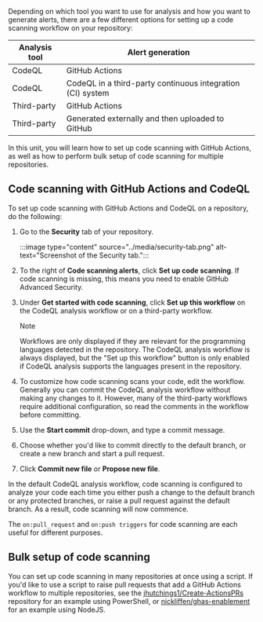 Depending on which tool you want to use for analysis and how you want to generate alerts, there are a few different options for setting up a code scanning workflow on your repository:

| Analysis tool | Alert generation |
| --- | --- |
| CodeQL | GitHub Actions |
| CodeQL | CodeQL in a third-party continuous integration (CI) system |
| Third-party | GitHub Actions |
| Third-party | Generated externally and then uploaded to GitHub |

In this unit, you will learn how to set up code scanning with GitHub Actions, as well as how to perform bulk setup of code scanning for multiple repositories.

## Code scanning with GitHub Actions and CodeQL

To set up code scanning with GitHub Actions and CodeQL on a repository, do the following:

1. Go to the **Security** tab of your repository.

    :::image type="content" source="../media/security-tab.png" alt-text="Screenshot of the Security tab.":::

2. To the right of **Code scanning alerts**, click **Set up code scanning**. If code scanning is missing, this means you need to enable GitHub Advanced Security.
3. Under **Get started with code scanning**, click **Set up this workflow** on the CodeQL analysis workflow or on a third-party workflow.

   > [!Note]
   > Workflows are only displayed if they are relevant for the programming languages detected in the repository. The CodeQL analysis workflow is always displayed, but the "Set up this workflow" button is only enabled if CodeQL analysis supports the languages present in the repository.

4. To customize how code scanning scans your code, edit the workflow. Generally you can commit the CodeQL analysis workflow without making any changes to it. However, many of the third-party workflows require additional configuration, so read the comments in the workflow before committing.
5. Use the **Start commit** drop-down, and type a commit message.
6. Choose whether you'd like to commit directly to the default branch, or create a new branch and start a pull request.
7. Click **Commit new file** or **Propose new file**.

In the default CodeQL analysis workflow, code scanning is configured to analyze your code each time you either push a change to the default branch or any protected branches, or raise a pull request against the default branch. As a result, code scanning will now commence.

The `on:pull_request` and `on:push triggers` for code scanning are each useful for different purposes.

## Bulk setup of code scanning

You can set up code scanning in many repositories at once using a script. If you'd like to use a script to raise pull requests that add a GitHub Actions workflow to multiple repositories, see the [jhutchings1/Create-ActionsPRs](https://github.com/jhutchings1/Create-ActionsPRs) repository for an example using PowerShell, or [nickliffen/ghas-enablement](https://github.com/NickLiffen/ghas-enablement) for an example using NodeJS.